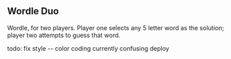## Wordle Duo

Wordle, for two players. Player one selects any 5 letter word as the solution; player two attempts to guess that word.

todo: 
fix style -- color coding currently confusing
deploy
